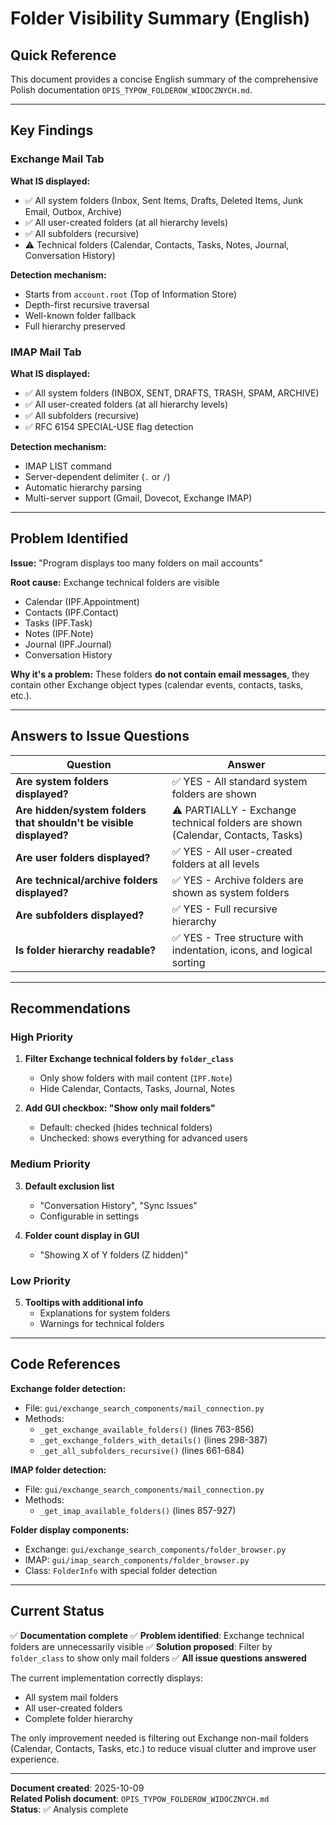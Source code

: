 # Folder Visibility Summary (English)

## Quick Reference

This document provides a concise English summary of the comprehensive Polish documentation `OPIS_TYPOW_FOLDEROW_WIDOCZNYCH.md`.

---

## Key Findings

### Exchange Mail Tab

**What IS displayed:**
- ✅ All system folders (Inbox, Sent Items, Drafts, Deleted Items, Junk Email, Outbox, Archive)
- ✅ All user-created folders (at all hierarchy levels)
- ✅ All subfolders (recursive)
- ⚠️ Technical folders (Calendar, Contacts, Tasks, Notes, Journal, Conversation History)

**Detection mechanism:**
- Starts from `account.root` (Top of Information Store)
- Depth-first recursive traversal
- Well-known folder fallback
- Full hierarchy preserved

### IMAP Mail Tab

**What IS displayed:**
- ✅ All system folders (INBOX, SENT, DRAFTS, TRASH, SPAM, ARCHIVE)
- ✅ All user-created folders (at all hierarchy levels)
- ✅ All subfolders (recursive)
- ✅ RFC 6154 SPECIAL-USE flag detection

**Detection mechanism:**
- IMAP LIST command
- Server-dependent delimiter (`.` or `/`)
- Automatic hierarchy parsing
- Multi-server support (Gmail, Dovecot, Exchange IMAP)

---

## Problem Identified

**Issue:** "Program displays too many folders on mail accounts"

**Root cause:** Exchange technical folders are visible
- Calendar (IPF.Appointment)
- Contacts (IPF.Contact)
- Tasks (IPF.Task)
- Notes (IPF.Note)
- Journal (IPF.Journal)
- Conversation History

**Why it's a problem:** These folders **do not contain email messages**, they contain other Exchange object types (calendar events, contacts, tasks, etc.).

---

## Answers to Issue Questions

| Question | Answer |
|----------|--------|
| **Are system folders displayed?** | ✅ YES - All standard system folders are shown |
| **Are hidden/system folders that shouldn't be visible displayed?** | ⚠️ PARTIALLY - Exchange technical folders are shown (Calendar, Contacts, Tasks) |
| **Are user folders displayed?** | ✅ YES - All user-created folders at all levels |
| **Are technical/archive folders displayed?** | ✅ YES - Archive folders are shown as system folders |
| **Are subfolders displayed?** | ✅ YES - Full recursive hierarchy |
| **Is folder hierarchy readable?** | ✅ YES - Tree structure with indentation, icons, and logical sorting |

---

## Recommendations

### High Priority
1. **Filter Exchange technical folders by `folder_class`**
   - Only show folders with mail content (`IPF.Note`)
   - Hide Calendar, Contacts, Tasks, Journal, Notes

2. **Add GUI checkbox: "Show only mail folders"**
   - Default: checked (hides technical folders)
   - Unchecked: shows everything for advanced users

### Medium Priority
3. **Default exclusion list**
   - "Conversation History", "Sync Issues"
   - Configurable in settings

4. **Folder count display in GUI**
   - "Showing X of Y folders (Z hidden)"

### Low Priority
5. **Tooltips with additional info**
   - Explanations for system folders
   - Warnings for technical folders

---

## Code References

**Exchange folder detection:**
- File: `gui/exchange_search_components/mail_connection.py`
- Methods:
  - `_get_exchange_available_folders()` (lines 763-856)
  - `_get_exchange_folders_with_details()` (lines 298-387)
  - `_get_all_subfolders_recursive()` (lines 661-684)

**IMAP folder detection:**
- File: `gui/exchange_search_components/mail_connection.py`
- Methods:
  - `_get_imap_available_folders()` (lines 857-927)

**Folder display components:**
- Exchange: `gui/exchange_search_components/folder_browser.py`
- IMAP: `gui/imap_search_components/folder_browser.py`
- Class: `FolderInfo` with special folder detection

---

## Current Status

✅ **Documentation complete**
✅ **Problem identified**: Exchange technical folders are unnecessarily visible
✅ **Solution proposed**: Filter by `folder_class` to show only mail folders
✅ **All issue questions answered**

The current implementation correctly displays:
- All system mail folders
- All user-created folders
- Complete folder hierarchy

The only improvement needed is filtering out Exchange non-mail folders (Calendar, Contacts, Tasks, etc.) to reduce visual clutter and improve user experience.

---

**Document created**: 2025-10-09  
**Related Polish document**: `OPIS_TYPOW_FOLDEROW_WIDOCZNYCH.md`  
**Status**: ✅ Analysis complete
